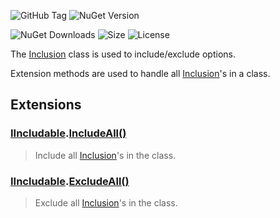 ![GitHub Tag](https://img.shields.io/github/v/tag/TJC-Tools/TJC.Inclusion) ![NuGet Version](https://img.shields.io/nuget/v/TJC.Inclusion)

![NuGet Downloads](https://img.shields.io/nuget/dt/TJC.Inclusion) ![Size](https://img.shields.io/github/repo-size/TJC-Tools/TJC.Inclusion) ![License](https://img.shields.io/github/license/TJC-Tools/TJC.Inclusion.svg)

The [Inclusion](TJC.Inclusion/Inclusion.cs) class is used to include/exclude options.

Extension methods are used to handle all [Inclusion](TJC.Inclusion/Inclusion.cs)'s in a class.

## Extensions

### [IIncludable](TJC.Inclusion/Interfaces/IIncludable.cs).[IncludeAll()](TJC.Inclusion/Extensions/IncludeExcludeAll.cs)
> Include all [Inclusion](TJC.Inclusion/Inclusion.cs)'s in the class.

### [IIncludable](TJC.Inclusion/Interfaces/IIncludable.cs).[ExcludeAll()](TJC.Inclusion/Extensions/IncludeExcludeAll.cs)
> Exclude all [Inclusion](TJC.Inclusion/Inclusion.cs)'s in the class.
